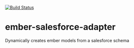 [![Build
Status](https://travis-ci.org/bvellacott/ember-salesforce-adapter.svg?branch=master)](https://travis-ci.org/bvellacott/ember-salesforce-adapter)

# ember-salesforce-adapter
Dynamically creates ember models from a salesforce schema
